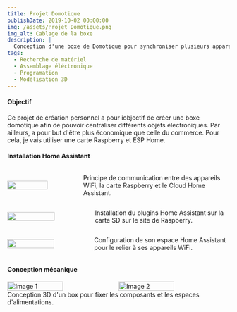 ```yaml
---
title: Projet Domotique
publishDate: 2019-10-02 00:00:00
img: /assets/Projet Domotique.png
img_alt: Cablage de la boxe
description: |
  Conception d'une boxe de Domotique pour synchroniser plusieurs appareils
tags:
  - Recherche de matériel
  - Assemblage éléctronique
  - Programation
  - Modélisation 3D
---
```

#### Objectif

Ce projet de création personnel a pour iobjectif de créer une boxe domotique afin de pouvoir centraliser différents objets électroniques. Par ailleurs, a pour but d'être plus économique que celle du commerce. Pour cela, je vais utiliser une carte Raspberry et ESP Home.

#### Installation Home Assistant

<div style="display:flex; align-items:center;">
    <img src="/assets/schémadom.png"  width="60%" style="margin-right:10px;">
    <p style="margin-left:10px;"> Principe de communication entre des appareils WiFi, la carte Raspberry et le Cloud Home Assistant.</p>
</div>

<div style="display:flex; align-items:center;">
    <img src="/assets/configuration.png"  width="60%" style="margin-right:10px;">
    <p style="margin-left:10px;"> Installation du plugins Home Assistant sur la carte SD sur le site de Raspberry.</p>
</div>
<div style="display:flex; align-items:center;">
    <img src="/assets/homeassi.png"  width="60%" style="margin-right:10px;">
    <p style="margin-left:10px;"> Configuration de son espace Home Assistant pour le relier à ses appareils WiFi. </p>
</div>

#### Conception mécanique
<div style="display:flex; justify-content:center;">
    <img src="/assets/boite1dom.png" alt="Image 1" width="50%">
    <img src="/assets/boite2dom.png" alt="Image 2" width="50%">
</div>
Conception 3D d'un box pour fixer les composants et les espaces d'alimentations.
